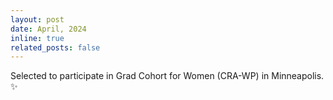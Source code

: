 ```yaml
---
layout: post
date: April, 2024
inline: true
related_posts: false
---
```


Selected to participate in Grad Cohort for Women (CRA-WP) in Minneapolis. :sparkles:
